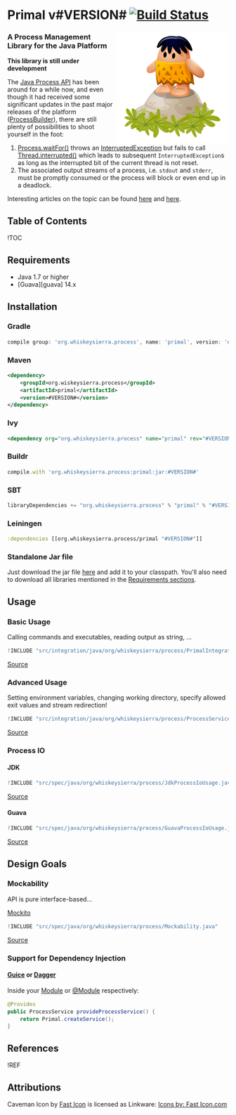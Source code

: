 # Primal v#VERSION# [![Build Status](https://travis-ci.org/whiskeysierra/primal.png?branch=master)](http://travis-ci.org/whiskeysierra/primal)

<img src="icon.png" alt="Caveman icon" align="right"/>

### A **Pr**ocess **Ma**nagement **L**ibrary for the Java Platform
**This library is still under development**

The [Java Process API](http://docs.oracle.com/javase/7/docs/api/java/lang/Process.html) has been around
for a while now, and even though it had received some significant updates in the past major releases
of the platform ([ProcessBuilder](http://docs.oracle.com/javase/7/docs/api/java/lang/ProcessBuilder.html)),
there are still plenty of possibilities to shoot yourself in the foot:

1. [Process.waitFor()](<http://docs.oracle.com/javase/7/docs/api/java/lang/Process.html#waitFor()>) throws an
[InterruptedException](http://docs.oracle.com/javase/7/docs/api/java/lang/InterruptedException.html) but
fails to call [Thread.interrupted()](<http://docs.oracle.com/javase/7/docs/api/java/lang/Thread.html#interrupted()>)
which leads to subsequent `InterruptedException`s as long as the interrupted bit of the current thread is
not reset.
2. The associated output streams of a process, i.e. `stdout` and  `stderr`, must be promptly consumed or the
process will block or even end up in a deadlock.

Interesting articles on the topic can be found [here][javaworld] and [here][cnblogs].

## Table of Contents
!TOC

## Requirements

- Java 1.7 or higher
- [Guava][guava] 14.x

## Installation

### Gradle
```groovy
compile group: 'org.whiskeysierra.process', name: 'primal', version: '#VERSION#'
```

### Maven

```xml
<dependency>
    <groupId>org.wiskeysierra.process</groupId>
    <artifactId>primal</artifactId>
    <version>#VERSION#</version>
</dependency>
```

### Ivy
```xml
<dependency org="org.whiskeysierra.process" name="primal" rev="#VERSION#"/>
```

### Buildr
```ruby
compile.with 'org.whiskeysierra.process:primal:jar:#VERSION#'
```

### SBT
```scala
libraryDependencies += "org.whiskeysierra.process" % "primal" % "#VERSION#"
```

### Leiningen
```clojure
:dependencies [[org.whiskeysierra.process/primal "#VERSION#"]]
```

### Standalone Jar file
Just download the jar file [here](#) and add it to your classpath. You'll also need to download all
libraries mentioned in the [Requirements sections](#requirements).

## Usage

### Basic Usage
Calling commands and executables, reading output as string, ...

```java
!INCLUDE "src/integration/java/org/whiskeysierra/process/PrimalIntegrationTest.java"
```
[Source](src/integration/java/org/whiskeysierra/process/PrimalIntegrationTest.java)

### Advanced Usage
Setting environment variables, changing working directory, specify allowed exit values and
stream redirection!

```java
!INCLUDE "src/integration/java/org/whiskeysierra/process/ProcessServiceIntegrationTest.java"
```
[Source](src/integration/java/org/whiskeysierra/process/ProcessServiceIntegrationTest.java)

### Process IO

#### JDK
```java
!INCLUDE "src/spec/java/org/whiskeysierra/process/JdkProcessIoUsage.java"
```
[Source](src/spec/java/org/whiskeysierra/process/JdkProcessIoUsage.java)

#### Guava
```java
!INCLUDE "src/spec/java/org/whiskeysierra/process/GuavaProcessIoUsage.java"
```
[Source](src/spec/java/org/whiskeysierra/process/GuavaProcessIoUsage.java)

## Design Goals

### Mockability
API is pure interface-based...

[Mockito][mockito]

```java
!INCLUDE "src/spec/java/org/whiskeysierra/process/Mockability.java"
```
[Source](src/spec/java/org/whiskeysierra/process/Mockability.java)

### Support for Dependency Injection

#### [Guice][guice] or [Dagger][dagger]

Inside your [Module](http://google-guice.googlecode.com/git/javadoc/com/google/inject/Module.html) or
[@Module](http://square.github.io/dagger/javadoc/dagger/Module.html) respectively:

```java
@Provides
public ProcessService provideProcessService() {
    return Primal.createService();
}
```

## References
!REF

[guice]: https://code.google.com/p/google-guice/ "Guice"
[dagger]: http://square.github.io/dagger/ "Dagger"
[mockito]: https://code.google.com/p/mockito/ "Mockito"
[javaworld]: http://www.javaworld.com/jw-12-2000/jw-1229-traps.html "When Runtime.exec() won't"
[cnblogs]: http://www.cnblogs.com/abnercai/archive/2012/12/27/2836008.html "java.lang.Process Pitfalls"

## Attributions
Caveman Icon by [Fast Icon](http://www.iconarchive.com/show/dino-icons-by-fasticon/Caveman-rock-2-icon.html) 
is licensed as Linkware: [Icons by: Fast Icon.com](http://www.fasticon.com/)
